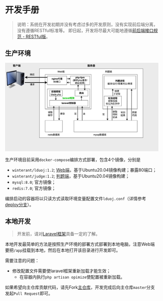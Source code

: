 # 开发手册

>说明：系统在开发初期并没有考虑过多的开发原则，没有实现前后端分离，没有遵循RESTful标准等。
即日起，开发将尽最大可能地遵循[前后端接口规范 - RESTful版](https://github.com/winterant/restful-api-specification)。

## 生产环境

![framework](./img/lduoj-framework.jpg)

生产环境目前采用`docker-compose`编排方式部署，包含4个镜像，分别是
- `winterant/lduoj:1.2`; [Web端](https://github.com/winterant/OnlineJudge)，基于Ubuntu20.04镜像构建；暴露80端口；
- `winterant/judge:1.2`; [判题端](https://github.com/winterant/judge)，基于Ubuntu20.04镜像构建；
- `mysql:8.0`; 官方镜像；
- `redis:7.0`; 官方镜像；

编排启动的容器将以只读方式读取环境变量配置文件`lduoj.conf`（详情参考[deploy分支](https://github.com/winterant/OnlineJudge/tree/deploy)）。

## 本地开发

>开发前，请对[Laravel框架](https://learnku.com/docs/laravel/6.x)具备一定的了解。

本地开发最简单的方法是按照生产环境的部署方式部署到本地电脑，注意Web端要把`/app`挂载到本地，然后在本地打开该目录进行开发即可。

需要注意的问题：
- 修改配置文件需要使laravel框架重新加载才能生效；
  - 在容器内执行`php artisan opimize`使配置被重新加载。

如果希望向主仓库贡献代码，请先Fork[主仓库](https://github.com/winterant/OnlineJudge)，开发完成后向主仓库`master`分支发起`Pull Request`即可。
